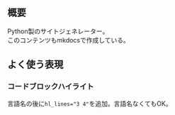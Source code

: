 概要
----

Python製のサイトジェネレーター。  
このコンテンツもmkdocsで作成している。


よく使う表現
------------

### コードブロックハイライト

言語名の後に`hl_lines="3 4"`を追加。言語名なくてもOK。

